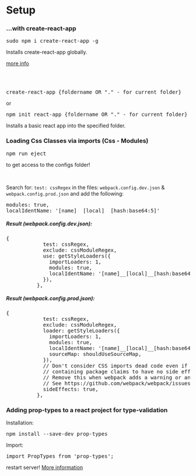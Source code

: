 <h1>Setup</h1>

<h3>...with create-react-app</h3>
<pre>sudo npm i create-react-app -g</pre>
Installs create-react-app globally.

<a href="https://github.com/facebook/create-react-app">more info</a>

<br>
<br>

<pre>create-react-app {foldername OR "." - for current folder}</pre>
or
<pre>npm init react-app {foldername OR "." - for current folder}</pre>
Installs a basic react app into the specified folder.

<h3>Loading Css Classes via imports (Css - Modules)</h3>

<pre>npm run eject</pre>
to get access to the configs folder!

</br>

Search for:
<code>test: cssRegex</code>
in the files:
<code>webpack.config.dev.json</code>
&
<code>webpack.config.prod.json</code>
 and add the following:
<pre>
modules: true,
localIdentName: '[name]__[local]__[hash:base64:5]'
</pre>

<h5>Result (webpack.config.dev.json):</h5>
<pre>
{
            test: cssRegex,
            exclude: cssModuleRegex,
            use: getStyleLoaders({
              importLoaders: 1,
              modules: true,
              localIdentName: '[name]__[local]__[hash:base64:5]'
            }),
          },
</pre>
<h5>Result (webpack.config.prod.json):</h5>
<pre>
{
            test: cssRegex,
            exclude: cssModuleRegex,
            loader: getStyleLoaders({
              importLoaders: 1,
              modules: true,
              localIdentName: '[name]__[local]__[hash:base64:5]',
              sourceMap: shouldUseSourceMap,
            }),
            // Don't consider CSS imports dead code even if the
            // containing package claims to have no side effects.
            // Remove this when webpack adds a warning or an error for this.
            // See https://github.com/webpack/webpack/issues/6571
            sideEffects: true,
          },
</pre>

<h3>Adding prop-types to a react project for type-validation</h3>

Installation:
<pre>npm install --save-dev prop-types</pre>

Import:
<pre>import PropTypes from 'prop-types';</pre>

restart server! <a href="https://reactjs.org/docs/typechecking-with-proptypes.html">More information</a>

<br>
<br>
